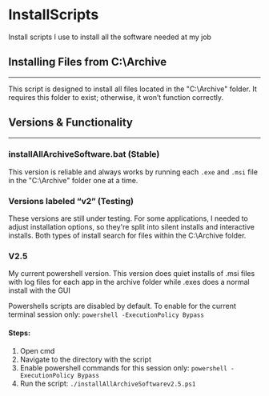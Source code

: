 # InstallScripts
Install scripts I use to install all the software needed at my job

## Installing Files from C:\Archive
----------------------------------
This script is designed to install all files located in the "C:\Archive" folder.
It requires this folder to exist; otherwise, it won’t function correctly.

## Versions & Functionality
------------------------------

### installAllArchiveSoftware.bat (Stable)
 This version is reliable and always works by running each `.exe` and `.msi` file in the "C:\Archive" folder one at a time.

### Versions labeled “v2” (Testing)
These versions are still under testing. For some applications, I needed to adjust installation options, so they're split into silent installs and interactive installs. Both types of install search for files within the C:\Archive folder.

### V2.5 
My current powershell version. This version does quiet installs of .msi files with log files for each app in the archive folder while .exes does a normal install with the GUI

Powershells scripts are disabled by default. To enable for the current terminal session only: 
`powershell -ExecutionPolicy Bypass` 

#### Steps:
1. Open cmd 
2. Navigate to the directory with the script
3. Enable powershell commands for this session only: `powershell -ExecutionPolicy Bypass` 
4. Run the script: `./installAllArchiveSoftwarev2.5.ps1`
